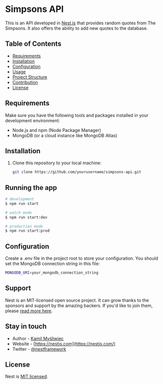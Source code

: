 # Simpsons API

This is an API developed in [Nest.js](https://nestjs.com/) that provides random quotes from The Simpsons. It also offers the ability to add new quotes to the database.

## Table of Contents

- [Requirements](#requirements)
- [Installation](#installation)
- [Configuration](#configuration)
- [Usage](#usage)
- [Project Structure](#project-structure)
- [Contribution](#contribution)
- [License](#license)

## Requirements

Make sure you have the following tools and packages installed in your development environment:

- Node.js and npm (Node Package Manager)
- MongoDB (or a cloud instance like MongoDB Atlas)

## Installation

1. Clone this repository to your local machine:

   ```bash
   git clone https://github.com/yourusername/simpsons-api.git


## Running the app

```bash
# development
$ npm run start

# watch mode
$ npm run start:dev

# production mode
$ npm run start:prod
```

## Configuration

Create a .env file in the project root to store your configuration. You should set the MongoDB connection string in this file:

```bash
MONGODB_URI=your_mongodb_connection_string
```

## Support

Nest is an MIT-licensed open source project. It can grow thanks to the sponsors and support by the amazing backers. If you'd like to join them, please [read more here](https://docs.nestjs.com/support).

## Stay in touch

- Author - [Kamil Myśliwiec](https://kamilmysliwiec.com)
- Website - [https://nestjs.com](https://nestjs.com/)
- Twitter - [@nestframework](https://twitter.com/nestframework)

## License

Nest is [MIT licensed](LICENSE).
